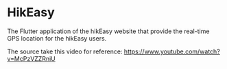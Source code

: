 # HikEasy 

The Flutter application of the hikEasy website that provide the real-time GPS location for the hikEasy users.

The source take this video for reference: https://www.youtube.com/watch?v=McPzVZZRniU
